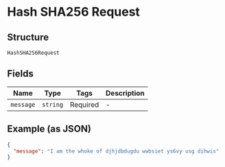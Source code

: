 
# Hash SHA256 Request

## Structure

`HashSHA256Request`

## Fields

| Name | Type | Tags | Description |
|  --- | --- | --- | --- |
| `message` | `string` | Required | - |

## Example (as JSON)

```json
{
  "message": "I am the whoke of djhjdbdugdu wwbsiet ys6vy usg dihwis"
}
```

